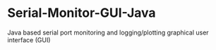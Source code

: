 # Serial-Monitor-GUI-Java
Java based serial port monitoring and logging/plotting graphical user interface (GUI) 
